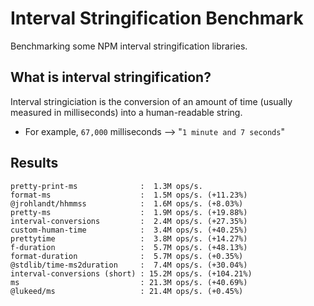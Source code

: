 # Interval Stringification Benchmark
Benchmarking some NPM interval stringification libraries.
## What is interval stringification?
Interval stringiciation is the conversion of an amount of time (usually measured in milliseconds) into a human-readable string.

- For example, `67,000` milliseconds --> "`1 minute and 7 seconds`"

## Results
```
pretty-print-ms              :  1.3M ops/s.
format-ms                    :  1.5M ops/s. (+11.23%)
@jrohlandt/hhmmss            :  1.6M ops/s. (+8.03%)
pretty-ms                    :  1.9M ops/s. (+19.88%)
interval-conversions         :  2.4M ops/s. (+27.35%)
custom-human-time            :  3.4M ops/s. (+40.25%)
prettytime                   :  3.8M ops/s. (+14.27%)
f-duration                   :  5.7M ops/s. (+48.13%)
format-duration              :  5.7M ops/s. (+0.35%)
@stdlib/time-ms2duration     :  7.4M ops/s. (+30.04%)
interval-conversions (short) : 15.2M ops/s. (+104.21%)
ms                           : 21.3M ops/s. (+40.69%)
@lukeed/ms                   : 21.4M ops/s. (+0.45%)
```